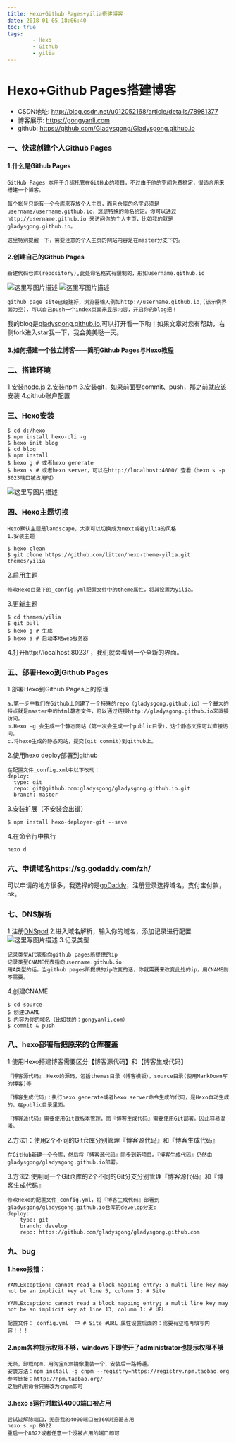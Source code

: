 ```yaml
---
title: Hexo+Github Pages+yilia搭建博客
date: 2018-01-05 18:06:40
toc: true
tags:
        - Hexo
        - Github
        - yilia
---
```


# Hexo+Github Pages搭建博客
 
- CSDN地址: http://blog.csdn.net/u012052168/article/details/78981377
- 博客展示: https://gongyanli.com
- github: https://github.com/Gladysgong/Gladysgong.github.io
### 一、快速创建个人Github Pages
<!-- more-->
#### 1.什么是Github Pages

	GitHub Pages 本用于介绍托管在GitHub的项目，不过由于他的空间免费稳定，很适合用来搭建一个博客。

	每个帐号只能有一个仓库来存放个人主页，而且仓库的名字必须是username/username.github.io，这是特殊的命名约定。你可以通过http://username.github.io 来访问你的个人主页，比如我的就是gladysgong.github.io。

	这里特别提醒一下，需要注意的个人主页的网站内容是在master分支下的。

#### 2.创建自己的Github Pages
	新建代码仓库(repository),此处命名格式有限制的，形如username.github.io
![这里写图片描述](http://img.blog.csdn.net/20180105161022371?watermark/2/text/aHR0cDovL2Jsb2cuY3Nkbi5uZXQvdTAxMjA1MjE2OA==/font/5a6L5L2T/fontsize/400/fill/I0JBQkFCMA==/dissolve/70/gravity/SouthEast)
![这里写图片描述](http://img.blog.csdn.net/20180105161115747?watermark/2/text/aHR0cDovL2Jsb2cuY3Nkbi5uZXQvdTAxMjA1MjE2OA==/font/5a6L5L2T/fontsize/400/fill/I0JBQkFCMA==/dissolve/70/gravity/SouthEast)
		 
	github page site已经建好，浏览器输入例如http://username.github.io,(该示例界面为空)，可以自己push一个index页面来显示内容，开启你的blog把！
我的blog是[gladysgong.github.io](gladysgong.github.io),可以打开看一下哟！如果文章对您有帮助，右侧fork进入star我一下，我会美美哒一天。
	
#### 3.如何搭建一个独立博客——简明Github Pages与Hexo教程



### 二、搭建环境
1.安装[node.js](https://nodejs.org/en/)
2.安装npm
3.安装git，如果前面要commit、push，那之前就应该安装
4.github账户配置
### 三、Hexo安装
	$ cd d:/hexo
	$ npm install hexo-cli -g
	$ hexo init blog
	$ cd blog
	$ npm install
	$ hexo g # 或者hexo generate
	$ hexo s # 或者hexo server，可以在http://localhost:4000/ 查看（hexo s -p 8023端口被占用时）
![这里写图片描述](http://img.blog.csdn.net/20180105162744799?watermark/2/text/aHR0cDovL2Jsb2cuY3Nkbi5uZXQvdTAxMjA1MjE2OA==/font/5a6L5L2T/fontsize/400/fill/I0JBQkFCMA==/dissolve/70/gravity/SouthEast)
### 四、Hexo主题切换
	Hexo默认主题是landscape，大家可以切换成为next或者yilia的风格
	1.安装主题
	
	$ hexo clean
	$ git clone https://github.com/litten/hexo-theme-yilia.git themes/yilia

2.启用主题

	修改Hexo目录下的_config.yml配置文件中的theme属性，将其设置为yilia。
3.更新主题

	$ cd themes/yilia
	$ git pull
	$ hexo g # 生成
	$ hexo s # 启动本地web服务器
4.打开http://localhost:8023/ ，我们就会看到一个全新的界面。
### 五、部署Hexo到Github Pages
1.部署Hexo到Github Pages上的原理

    a.第一步中我们在Github上创建了一个特殊的repo（gladysgong.github.io）一个最大的特点就是master中的html静态文件，可以通过链接http://gladysgong.github.io来直接访问。
    b.Hexo -g 会生成一个静态网站（第一次会生成一个public目录），这个静态文件可以直接访问。
    c.将hexo生成的静态网站，提交(git commit)到github上。
2.使用hexo deploy部署到github

	在配置文件_config.xml中以下改动：
	deploy:
	  type: git
	  repo: git@github.com:gladysgong/gladysgong.github.io.git
	  branch: master
3.安装扩展（不安装会出错）
	
	$ npm install hexo-deployer-git --save
4.在命令行中执行
	
	hexo d
	
### 六、申请域名https://sg.godaddy.com/zh/ 
可以申请的地方很多，我选择的是[goDaddy](https://sg.godaddy.com/zh/)，注册登录选择域名，支付宝付款，ok。
### 七、DNS解析
1.注册[DNSpod](https://www.dnspod.cn/)
2.进入域名解析，输入你的域名，添加记录进行配置
![这里写图片描述](http://img.blog.csdn.net/20180105165317195?watermark/2/text/aHR0cDovL2Jsb2cuY3Nkbi5uZXQvdTAxMjA1MjE2OA==/font/5a6L5L2T/fontsize/400/fill/I0JBQkFCMA==/dissolve/70/gravity/SouthEast)
3.记录类型
		
	记录类型A代表指向github pages所提供的ip
	记录类型CNAME代表指向username.github.io
	用A类型的话，当github pages所提供的ip改变的话，你就需要来改变此处的ip，用CNAME则不需要。
4.创建CNAME
		
	$ cd source
	$ 创建CNAME
	$ 内容为你的域名（比如我的：gongyanli.com）
	$ commit & push
### 八、hexo部署后把原来的仓库覆盖
1.使用Hexo搭建博客需要区分【博客源代码】和【博客生成代码】
	

    『博客源代码』：Hexo的源码，包括themes目录（博客模板），source目录(使用MarkDown写的博客)等

    『博客生成代码』：执行hexo generate或者hexo server命令生成的代码，是Hexo自动生成的，在public目录里面。
	
	『博客源代码』需要使用Git做版本管理，而『博客生成代码』需要使用Git部署。因此容易混淆。
2.方法1：使用2个不同的Git仓库分别管理『博客源代码』和『博客生成代码』

	在GitHub新建一个仓库，然后将『博客源代码』同步到新项目。『博客生成代码』仍然由gladysgong/gladysgong.github.io部署。
3.方法2:使用同一个Git仓库的2个不同的Git分支分别管理『博客源代码』和『博客生成代码』

	修改Hexo的配置文件_config.yml，将『博客生成代码』部署到gladysgong/gladysgong.github.io仓库的develop分支:
	deploy:
		type: git
		branch: develop
		repo: https://github.com/gladysgong/gladysgong.github.com
	
### 九、bug
#### 1.hexo报错：

```
YAMLException: cannot read a block mapping entry; a multi line key may not be an implicit key at line 5, column 1: # Site

YAMLException: cannot read a block mapping entry; a multi line key may not be an implicit key at line 13, column 1: # URL
```
	配置文件：_config.yml  中 # Site #URL 属性设置后面的：需要有空格再填写内容！！！
#### 2.npm各种提示权限不够，windows下即使开了administrator也提示权限不够
	无奈，卸载npm，用淘宝npm镜像重装一个，安装后一路畅通。
	安装方法：npm install -g cnpm --registry=https://registry.npm.taobao.org
	参考链接：http://npm.taobao.org/
	之后所用命令只需改为cnpm即可
#### 3.hexo s运行时默认4000端口被占用
	尝试过解除端口，无奈我的4000端口被360浏览器占用
	hexo s -p 8022
	重启一个8022或者任意一个没被占用的端口即可


